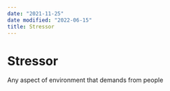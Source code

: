 ```yaml
---
date: "2021-11-25"
date modified: "2022-06-15"
title: Stressor
---
```


# Stressor
Any aspect of environment that demands from people
